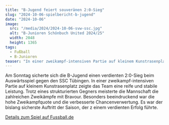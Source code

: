 ```yaml
---
title: "B-Jugend feiert souveränen 2:0-Sieg"
slug: "2024-10-06-spielbericht-b-jugend"
date: "2024-10-06"
image:
  src: "/media/2024/2024-10-06-svw-ssc.jpg"
  alt: "B-Junioren Schönbuch United 2024/25"
  width: 2048
  height: 1365
tags:
  - Fußball
  - B-Junioren
teaser: "In einer zweikampf-intensiven Partie auf kleinem Kunstrasenplatz&#8230;"
---
```

Am Sonntag sicherte sich die B-Jugend einen verdienten 2:0-Sieg beim Auswärtsspiel gegen den SSC Tübingen. In einer 
zweikampf-intensiven Partie auf kleinem Kunstrasenplatz zeigte das Team eine reife und stabile Leistung. Trotz eines
strukturierten Gegners meisterte die Mannschaft die zahlreichen Zweikämpfe mit Bravour. Besonders beeindruckend war die
hohe Zweikampfquote und die verbesserte Chancenverwertung. Es war der bislang sicherste Auftritt der Saison, der z
einem verdienten Erfolg führte.

[Details zum Spiel auf Fussball.de](https://www.fussball.de/spiel/ssc-tuebingen-sgm-sv-walddorf-schoenbuch-united/-/spiel/02QFVJEJGK000000VS5489B3VUP1MFB7)